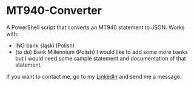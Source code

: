 # MT940-Converter

A PowerShell script that converts an MT940 statement to JSON. Works with:
- ING bank śląski (Polish)
- (to do) Bank Millennium (Polish)
I would like to add some more banks but I would need some sample statement and documentation of that statement.

If you want to contact me, go to my [LinkedIn](https://www.linkedin.com/in/maciejhelt/) and send me a message.
